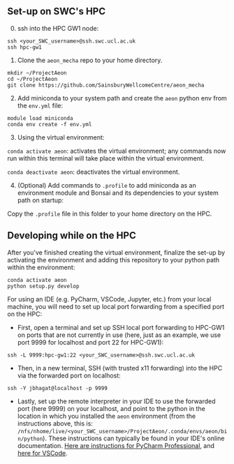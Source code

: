 ## Set-up on SWC's HPC

0) ssh into the HPC GW1 node:

```
ssh <your_SWC_username>@ssh.swc.ucl.ac.uk
ssh hpc-gw1
```

1) Clone the `aeon_mecha` repo to your home directory.

```
mkdir ~/ProjectAeon
cd ~/ProjectAeon
git clone https://github.com/SainsburyWellcomeCentre/aeon_mecha
```

2) Add miniconda to your system path and create the `aeon` python env from the `env.yml` file:

```
module load miniconda
conda env create -f env.yml
```

3) Using the virtual environment:

`conda activate aeon`: activates the virtual environment; any commands now run within this terminal will take place within the virtual environment.

`conda deactivate aeon`: deactivates the virtual environment.

4) (Optional) Add commands to `.profile` to add miniconda as an environment module and Bonsai and its dependencies to your system path on startup:

Copy the `.profile` file in this folder to your home directory on the HPC.

## Developing while on the HPC

After you've finished creating the virtual environment, finalize the set-up by activating the environment and adding this repository to your python path within the environment:
```
conda activate aeon
python setup.py develop
```

For using an IDE (e.g. PyCharm, VSCode, Jupyter, etc.) from your local machine, you will need to set up local port forwarding from a specified port on the HPC: 

* First, open a terminal and set up SSH local port forwarding to HPC-GW1 on ports that are not currently in use (here, just as an example, we use port 9999 for localhost and port 22 for HPC-GW1): 
```
ssh -L 9999:hpc-gw1:22 <your_SWC_username>@ssh.swc.ucl.ac.uk
```

* Then, in a new terminal, SSH (with trusted x11 forwarding) into the HPC via the forwarded port on localhost: 
```
ssh -Y jbhagat@localhost -p 9999
```

* Lastly, set up the remote interpreter in your IDE to use the forwarded port (here 9999) on your localhost, and point to the python in the location in which you installed the `aeon` environment (from the instructions above, this is: `/nfs/nhome/live/<your_SWC_username>/ProjectAeon/.conda/envs/aeon/bin/python`). These instructions can typically be found in your IDE's online documentation. [Here are instructions for PyCharm Professional](https://www.jetbrains.com/help/pycharm/configuring-remote-interpreters-via-ssh.html), and [here for VSCode](https://code.visualstudio.com/docs/remote/ssh).